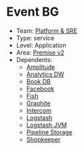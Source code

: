 # Event BG
* Team: [Platform & SRE](../teams/platform.md)
* Type: service
* Level: Application
* Area: [Premise v2](../areas/v2.png)
* Dependents:
  * [Amplitude](amplitude.md)
  * [Analytics DW](analytics-dw.md)
  * [Book DB](book.md)
  * [Facebook](facebook.md)
  * [Fish](fish.md)
  * [Graphite](graphite.md)
  * [Intercom](intercom.md)
  * [Logstash](logstash.md)
  * [Logstash JVM](logstash-jvm.md)
  * [Pipeline Storage](pipeline-storage.md)
  * [Shopkeeper](shopkeeper.md)
